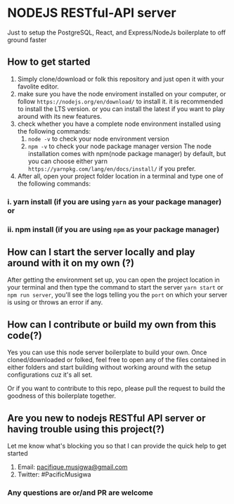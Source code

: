 # NODEJS RESTful-API server

Just to setup the PostgreSQL, React, and Express/NodeJs boilerplate to off ground faster

## How to get started

1. Simply clone/download or folk this repository and just open it with your favolite editor.
2. make sure you have the node enviroment installed on your computer, or follow `https://nodejs.org/en/download/` to install it. it is recommended to install the LTS version. or you can install the latest if you want to play around with its new features.
3. check whether you have a complete node environment installed using the following commands:
   1. `node -v` to check your node environment version
   2. `npm -v` to check your node package manager version
      The node installation comes with npm(node package manager) by default, but you can choose either yarn `https://yarnpkg.com/lang/en/docs/install/` if you prefer.
4. After all, open your project folder location in a terminal and type one of the following commands:

### i. yarn install (if you are using `yarn` as your package manager) or

### ii. npm install (if you are using `npm` as your package manager)

## How can I start the server locally and play around with it on my own (?)

After getting the environment set up, you can open the project location in your terminal and then type the command to start the server `yarn start` or `npm run server`, you'll see the logs telling you the `port` on which your server is using or throws an error if any.

## How can I contribute or build my own from this code(?)

Yes you can use this node server boilerplate to build your own. Once cloned/downloaded or folked, feel free to open any of the files contained in either folders and start building without working around with the setup configurations cuz it's all set.

Or if you want to contribute to this repo, please pull the request to build the goodness of this boilerplate together.

## Are you new to nodejs RESTful API server or having trouble using this project(?)

Let me know what's blocking you so that I can provide the quick help to get started

1. Email: pacifique.musigwa@gmail.com
3. Twitter: #PacificMusigwa

### Any questions are or/and PR are welcome
